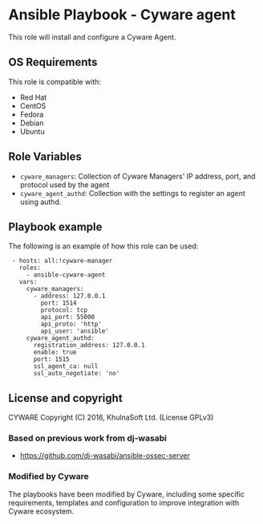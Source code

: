 Ansible Playbook - Cyware agent
==============================

This role will install and configure a Cyware Agent.

OS Requirements
----------------

This role is compatible with:
 * Red Hat
 * CentOS
 * Fedora
 * Debian
 * Ubuntu


Role Variables
--------------

* `cyware_managers`: Collection of Cyware Managers' IP address, port, and protocol used by the agent
* `cyware_agent_authd`: Collection with the settings to register an agent using authd.

Playbook example
----------------

The following is an example of how this role can be used:

     - hosts: all:!cyware-manager
       roles:
         - ansible-cyware-agent
       vars:
         cyware_managers:
           - address: 127.0.0.1
             port: 1514
             protocol: tcp
             api_port: 55000
             api_proto: 'http'
             api_user: 'ansible'
         cyware_agent_authd:
           registration_address: 127.0.0.1
           enable: true
           port: 1515
           ssl_agent_ca: null
           ssl_auto_negotiate: 'no'


License and copyright
---------------------

CYWARE Copyright (C) 2016, KhulnaSoft Ltd. (License GPLv3)

### Based on previous work from dj-wasabi

  - https://github.com/dj-wasabi/ansible-ossec-server

### Modified by Cyware

The playbooks have been modified by Cyware, including some specific requirements, templates and configuration to improve integration with Cyware ecosystem.
